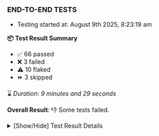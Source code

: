 ### END-TO-END TESTS

- Testing started at: August 9th 2025, 8:23:19 am

**📦 Test Result Summary**

- ✅ 66 passed
- ❌ 3 failed
- ⚠️ 10 flaked
- ⏩ 3 skipped

⌛ _Duration: 9 minutes and 29 seconds_

**Overall Result**: 👎 Some tests failed.



<details>
    <summary>[Show/Hide] Test Result Details</summary>
    <div markdown="1">

| Test | Browser | Test Case | Tags | Result |
| :---: | :---: | :--- | :---: | :---: |
| 1 | chromium-meshery-provider | Verify Kanvas Details |  | ⚠️ |
| 2 | chromium-meshery-provider | All settings tabs |  | ⚠️ |
| 3 | chromium-meshery-provider | Transition to disconnected state and then back to connected state |  | ❌ |
| 4 | chromium-meshery-provider | Transition to ignored state and then back to connected state |  | ➖ |
| 5 | chromium-meshery-provider | Transition to not found state and then back to connected state |  | ➖ |
| 6 | chromium-meshery-provider | Delete Kubernetes cluster connections |  | ➖ |
| 7 | chromium-meshery-provider | Configure Existing Istio adapter through Mesh Adapter URL from Management page | unstable | ⚠️ |
| 8 | chromium-meshery-provider | Connect to Meshery Istio Adapter and configure it |  | ❌ |
| 9 | chromium-meshery-provider | Ping Istio Adapter | unstable | ⚠️ |
| 10 | chromium-local-provider | Configure Existing Istio adapter through Mesh Adapter URL from Management page | unstable | ⚠️ |
| 11 | chromium-local-provider | Connect to Meshery Istio Adapter and configure it |  | ❌ |
| 12 | chromium-local-provider | Ping Istio Adapter | unstable | ⚠️ |

</div>
</details>


<!-- To see the full report, please visit our CI/CD pipeline with reporter. -->